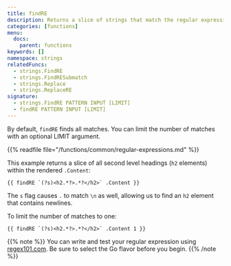 ```yaml
---
title: findRE
description: Returns a slice of strings that match the regular expression.
categories: [functions]
menu:
  docs:
    parent: functions
keywords: []
namespace: strings
relatedFuncs:
  - strings.FindRE
  - strings.FindRESubmatch
  - strings.Replace
  - strings.ReplaceRE
signature:
  - strings.FindRE PATTERN INPUT [LIMIT]
  - findRE PATTERN INPUT [LIMIT]
---
```

By default, `findRE` finds all matches. You can limit the number of matches with an optional LIMIT argument.

{{% readfile file="/functions/common/regular-expressions.md" %}}

This example returns a slice of all second level headings (`h2` elements) within the rendered `.Content`:

```go-html-template
{{ findRE `(?s)<h2.*?>.*?</h2>` .Content }}
```

The `s` flag causes `.` to match `\n` as well, allowing us to find an `h2` element that contains newlines.

To limit the number of matches to one:

```go-html-template
{{ findRE `(?s)<h2.*?>.*?</h2>` .Content 1 }}
```

{{% note %}}
You can write and test your regular expression using [regex101.com](https://regex101.com/). Be sure to select the Go flavor before you begin.
{{% /note %}}
